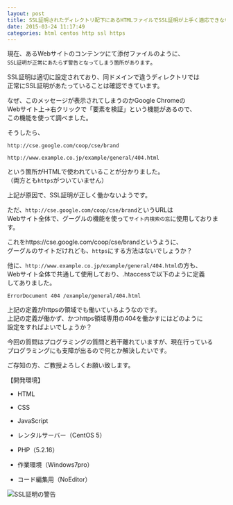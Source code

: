 ```yaml
---
layout: post
title: SSL証明されたディレクトリ配下にあるHTMLファイルでSSL証明が上手く適応できない
date: 2015-03-24 11:17:49
categories: html centos http ssl https
---
```

<!-- {% raw %} -->
<p>現在、あるWebサイトのコンテンツにて添付ファイルのように、<br>
<code>SSL証明が正常にあたらず警告となってしまう箇所があります</code>。</p>

<p>SSL証明は適切に設定されており、同ドメインで違うディレクトリでは<br>
正常にSSL証明があたっていることは確認できています。</p>

<p>なぜ、このメッセージが表示されてしまうのかGoogle Chromeの<br>
Webサイト上→右クリックで「要素を検証」という機能があるので、<br>
この機能を使って調べました。</p>

<p>そうしたら、</p>

<pre><code>http://cse.google.com/coop/cse/brand

http://www.example.co.jp/example/general/404.html
</code></pre>

<p>という箇所がHTMLで使われていることが分かりました。<br>
（両方とも<code>https</code>がついていません）</p>

<p>上記が原因で、SSL証明が正しく働かないようです。</p>

<p>ただ、<code>http://cse.google.com/coop/cse/brand</code>というURLは<br>
Webサイト全体で、グーグルの機能を使って<code>サイト内検索の窓</code>に使用しております。</p>

<p>これをhttps://cse.google.com/coop/cse/brandというように、<br>
グーグルのサイトだけれども、<code>https</code>にする方法はないでしょうか？</p>

<p>他に、<code>http://www.example.co.jp/example/general/404.html</code>の方も、<br>
Webサイト全体で共通して使用しており、.htaccessで以下のように定義<br>
してありました。</p>

<pre><code>ErrorDocument 404 /example/general/404.html
</code></pre>

<p>上記の定義がhttpsの領域でも働いているようなのです。<br>
上記の定義が働かず、かつhttps領域専用の404を働かすにはどのように<br>
設定をすればよいでしょうか？</p>

<p>今回の質問はプログラミングの質問と若干離れていますが、現在行っている<br>
プログラミングにも支障が出るので何とか解決したいです。</p>

<p>ご存知の方、ご教授よろしくお願い致します。</p>

<p>【開発環境】</p>

<ul>
<li><p>HTML</p></li>
<li><p>CSS</p></li>
<li><p>JavaScript</p></li>
<li><p>レンタルサーバー（CentOS 5）</p></li>
<li><p>PHP（5.2.16）</p></li>
<li><p>作業環境（Windows7pro）</p></li>
<li><p>コード編集用（NoEditor）</p></li>
</ul>

<p><img src="https://i.stack.imgur.com/zLJID.jpg" alt="SSL証明の警告"></p>
<!-- {% endraw %} -->
